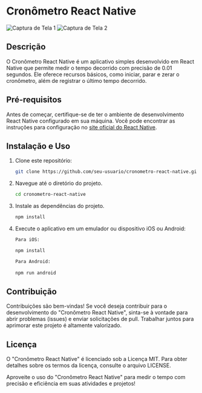 # Cronômetro React Native

![Captura de Tela 1](inserir-url-da-imagem)
![Captura de Tela 2](inserir-url-da-imagem)

## Descrição

O Cronômetro React Native é um aplicativo simples desenvolvido em React Native que permite medir o tempo decorrido com precisão de 0.01 segundos. Ele oferece recursos básicos, como iniciar, parar e zerar o cronômetro, além de registrar o último tempo decorrido.

## Pré-requisitos

Antes de começar, certifique-se de ter o ambiente de desenvolvimento React Native configurado em sua máquina. Você pode encontrar as instruções para configuração no [site oficial do React Native](https://reactnative.dev/docs/environment-setup).

## Instalação e Uso

1. Clone este repositório:

   ```bash
   git clone https://github.com/seu-usuario/cronometro-react-native.git

2. Navegue até o diretório do projeto.

   ```bash
   cd cronometro-react-native

3. Instale as dependências do projeto.

   ```bash
   npm install

4. Execute o aplicativo em um emulador ou dispositivo iOS ou Android:
   
   ```bash
   Para iOS:
   
   npm install

   Para Android:
 
   npm run android


## Contribuição
Contribuições são bem-vindas! Se você deseja contribuir para o desenvolvimento do "Cronômetro React Native", sinta-se à vontade para abrir problemas (issues) e enviar solicitações de pull. Trabalhar juntos para aprimorar este projeto é altamente valorizado.

## Licença
O "Cronômetro React Native" é licenciado sob a Licença MIT. Para obter detalhes sobre os termos da licença, consulte o arquivo LICENSE.

Aproveite o uso do "Cronômetro React Native" para medir o tempo com precisão e eficiência em suas atividades e projetos!
